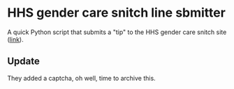 # HHS gender care snitch line sbmitter

A quick Python script that submits a "tip" to the HHS gender care snitch site ([link](https://www.hhs.gov/protect-kids/)).

## Update

They added a captcha, oh well, time to archive this.
